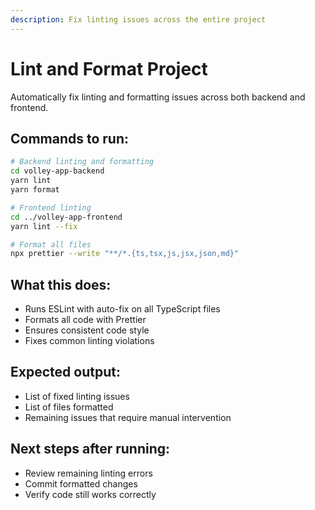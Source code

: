 ```yaml
---
description: Fix linting issues across the entire project
---
```


# Lint and Format Project

Automatically fix linting and formatting issues across both backend and frontend.

## Commands to run:

```bash
# Backend linting and formatting
cd volley-app-backend
yarn lint
yarn format

# Frontend linting
cd ../volley-app-frontend
yarn lint --fix

# Format all files
npx prettier --write "**/*.{ts,tsx,js,jsx,json,md}"
```

## What this does:
- Runs ESLint with auto-fix on all TypeScript files
- Formats all code with Prettier
- Ensures consistent code style
- Fixes common linting violations

## Expected output:
- List of fixed linting issues
- List of files formatted
- Remaining issues that require manual intervention

## Next steps after running:
- Review remaining linting errors
- Commit formatted changes
- Verify code still works correctly
